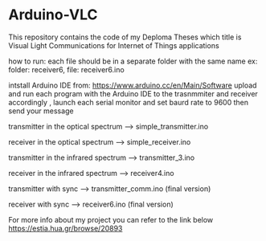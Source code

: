 # Arduino-VLC
This repository contains the code of my Deploma Theses which title is Visual Light Communications for Internet of Things applications

how to run:
each file should be in a separate folder with the same name
ex: folder: receiver6, file: receiver6.ino

intstall Arduino IDE from: https://www.arduino.cc/en/Main/Software
upload and run each program with the Arduino IDE to the trasnmmiter and receiver accordingly , launch each serial monitor and set baurd rate to 9600
then send your message

transmitter in the optical spectrum --> simple_transmitter.ino

receiver in the optical spectrum --> simple_receiver.ino

transmitter in the infrared spectrum --> transmitter_3.ino

receiver in the infrared spectrum --> receiver4.ino

transmitter with sync --> transmitter_comm.ino (final version)

receiver with sync --> receiver6.ino (final version)

For more info about my project you can refer to the link below
https://estia.hua.gr/browse/20893
